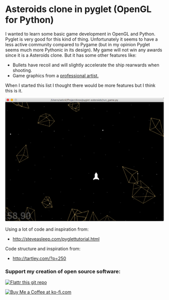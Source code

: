 # Asteroids clone in pyglet (OpenGL for Python)
I wanted to learn some basic game development in OpenGL and Python. Pyglet is very good for this kind of thing. Unfortunately it seems to have a less active community compared to Pygame (but in my opinion Pyglet seems much more Pythonic in its design). My game will not win any awards since it is a Asteroids clone. But it has some other features like:

* Bullets have recoil and will slightly accelerate the ship rearwards when shooting.
* Game graphics from a [professional artist.](https://studiooddball.com)

When I started this list I thought there would be more features but I think this is it.

![Screenshot](screenshot_1.png)

Using a lot of code and inspiration from:
  - http://steveasleep.com/pyglettutorial.html
  
Code structure and inspiration from:
  - http://tartley.com/?p=250


### Support my creation of open source software:
[![Flattr this git repo](http://api.flattr.com/button/flattr-badge-large.png)](https://flattr.com/submit/auto?user_id=sebnil&url=https://github.com/sebnil/pyglet-asteroids)

<a href='https://ko-fi.com/A0A2HYRH' target='_blank'><img height='36' style='border:0px;height:36px;' src='https://az743702.vo.msecnd.net/cdn/kofi2.png?v=0' border='0' alt='Buy Me a Coffee at ko-fi.com' /></a>